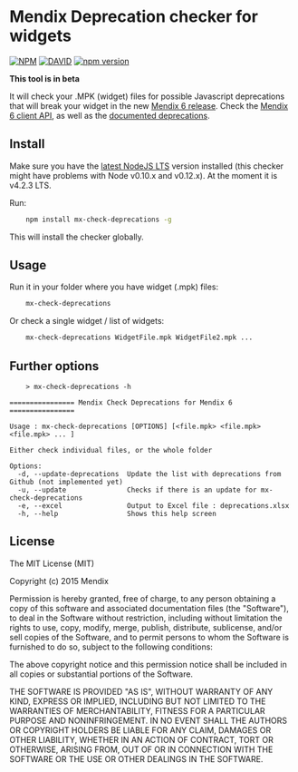 # Mendix Deprecation checker for widgets

[![NPM](https://nodei.co/npm/mx-check-deprecations.svg?downloads=true&stars=true)](https://nodei.co/npm/mx-check-deprecations/)
[![DAVID](https://david-dm.org/mendix/mx-check-deprecations.svg)](https://david-dm.org/mendix/mx-check-deprecations)
[![npm version](https://badge.fury.io/js/mx-check-deprecations.svg)](http://badge.fury.io/js/mx-check-deprecations)

**This tool is in beta**

It will check your .MPK (widget) files for possible Javascript deprecations that will break your widget in the new [Mendix 6 release](https://world.mendix.com/display/ReleaseNotes/6.0.0). Check the [Mendix 6 client API](https://apidocs.mendix.com/6/client/), as well as the [documented deprecations](https://world.mendix.com/display/refguide6/Moving+from+5+to+6#Movingfrom5to6-RemovedDeprecatedFunctionality).

## Install

Make sure you have the [latest NodeJS LTS](https://nodejs.org/en/) version installed (this checker might have problems with Node v0.10.x and v0.12.x). At the moment it is v4.2.3 LTS.

Run:

```bash
	npm install mx-check-deprecations -g
```

This will install the checker globally.

## Usage

Run it in your folder where you have widget (.mpk) files:

```bash
	mx-check-deprecations
```

Or check a single widget / list of widgets:

```bash
	mx-check-deprecations WidgetFile.mpk WidgetFile2.mpk ...
```

## Further options

```
	> mx-check-deprecations -h

================ Mendix Check Deprecations for Mendix 6 ================

Usage : mx-check-deprecations [OPTIONS] [<file.mpk> <file.mpk> <file.mpk> ... ]

Either check individual files, or the whole folder

Options:
  -d, --update-deprecations  Update the list with deprecations from Github (not implemented yet)
  -u, --update               Checks if there is an update for mx-check-deprecations
  -e, --excel                Output to Excel file : deprecations.xlsx
  -h, --help                 Shows this help screen

```

## License

The MIT License (MIT)

Copyright (c) 2015 Mendix

Permission is hereby granted, free of charge, to any person obtaining a copy
of this software and associated documentation files (the "Software"), to deal
in the Software without restriction, including without limitation the rights
to use, copy, modify, merge, publish, distribute, sublicense, and/or sell
copies of the Software, and to permit persons to whom the Software is
furnished to do so, subject to the following conditions:

The above copyright notice and this permission notice shall be included in
all copies or substantial portions of the Software.

THE SOFTWARE IS PROVIDED "AS IS", WITHOUT WARRANTY OF ANY KIND, EXPRESS OR
IMPLIED, INCLUDING BUT NOT LIMITED TO THE WARRANTIES OF MERCHANTABILITY,
FITNESS FOR A PARTICULAR PURPOSE AND NONINFRINGEMENT. IN NO EVENT SHALL THE
AUTHORS OR COPYRIGHT HOLDERS BE LIABLE FOR ANY CLAIM, DAMAGES OR OTHER
LIABILITY, WHETHER IN AN ACTION OF CONTRACT, TORT OR OTHERWISE, ARISING FROM,
OUT OF OR IN CONNECTION WITH THE SOFTWARE OR THE USE OR OTHER DEALINGS IN
THE SOFTWARE.
